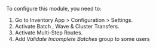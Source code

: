 To configure this module, you need to:

1. Go to Inventory App > Configuration > Settings.
2. Activate Batch , Wave & Cluster Transfers.
3. Activate Multi-Step Routes.
4. Add *Validate Incomplete Batches* group to some users
